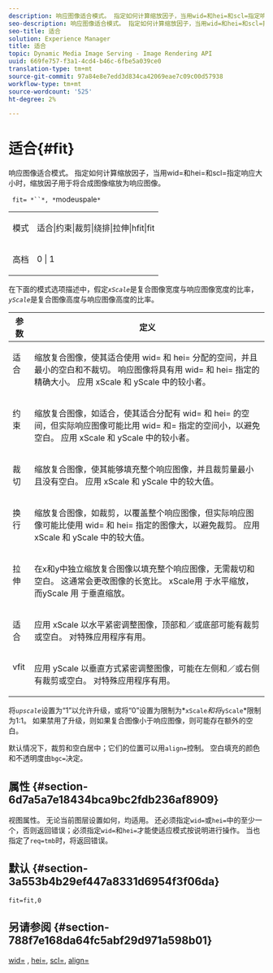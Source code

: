 ```yaml
---
description: 响应图像适合模式。 指定如何计算缩放因子，当用wid=和hei=和scl=指定响应大小时，缩放因子用于将合成图像缩放为响应图像。
seo-description: 响应图像适合模式。 指定如何计算缩放因子，当用wid=和hei=和scl=指定响应大小时，缩放因子用于将合成图像缩放为响应图像。
seo-title: 适合
solution: Experience Manager
title: 适合
topic: Dynamic Media Image Serving - Image Rendering API
uuid: 669fe757-f3a1-4cd4-b46c-6fbe5a039ce0
translation-type: tm+mt
source-git-commit: 97a84e8e7edd3d834ca42069eae7c09c00d57938
workflow-type: tm+mt
source-wordcount: '525'
ht-degree: 2%

---
```



# 适合{#fit}

响应图像适合模式。 指定如何计算缩放因子，当用wid=和hei=和scl=指定响应大小时，缩放因子用于将合成图像缩放为响应图像。

` fit= *``*, *`modeuspale`*`

<table id="simpletable_50FBDC6B7CB2448891DD0F491DEB5ACF"> 
 <tr class="strow"> 
  <td class="stentry"> <p> <span class="codeph"> <span class="varname"> 模式  </span> </span> </p> </td> 
  <td class="stentry"> <p> <span class="codeph"> 适合|约束|裁剪|绕排|拉伸|hfit|fit  </span> </p> </td> 
 </tr> 
 <tr class="strow"> 
  <td class="stentry"> <p> <span class="codeph"> <span class="varname"> 高档  </span> </span> </p> </td> 
  <td class="stentry"> <p> <span class="codeph"> 0 | 1 </span> </p> </td> 
 </tr> 
</table>

在下面的模式选项描述中，假定&#x200B;*`xScale`*&#x200B;是复合图像宽度与响应图像宽度的比率，*`yScale`*&#x200B;是复合图像高度与响应图像高度的比率。

<table id="table_33408ECA9D164AFAA249F8589060545E"> 
 <thead> 
  <tr> 
   <th colname="col1" class="entry"> 参数 </th> 
   <th colname="col2" class="entry"> 定义 </th> 
  </tr> 
 </thead>
 <tbody> 
  <tr valign="top"> 
   <td colname="col1"> <p> <span class="codeph"> 适合 </span> </p> </td> 
   <td colname="col2"> <p>缩放复合图像，使其适合使用<span class="codeph"> wid= </span>和<span class="codeph"> hei= </span>分配的空间，并且最小的空白和不裁切。 响应图像将具有用<span class="codeph"> wid= </span>和<span class="codeph"> hei= </span>指定的精确大小。 应用<span class="varname"> xScale </span>和<span class="varname"> yScale </span>中的较小者。 </p> </td> 
  </tr> 
  <tr valign="top"> 
   <td colname="col1"> <p> <span class="codeph"> 约束  </span> </p> </td> 
   <td colname="col2"> <p>缩放复合图像，如<span class="codeph">适合</span>，使其适合分配有<span class="codeph"> wid= </span>和<span class="codeph"> hei= </span>的空间，但实际响应图像可能比用<span class="codeph"> wid= </span>和<span class="codeph">= </span>指定的空间小，以避免空白。 应用<span class="varname"> xScale </span>和<span class="varname"> yScale </span>中的较小者。 </p> </td> 
  </tr> 
  <tr valign="top"> 
   <td colname="col1"> <p> <span class="codeph"> 裁切 </span> </p> </td> 
   <td colname="col2"> <p>缩放复合图像，使其能够填充整个响应图像，并且裁剪量最小且没有空白。 应用<span class="varname"> xScale </span>和<span class="varname"> yScale </span>中的较大值。 </p> </td> 
  </tr> 
  <tr valign="top"> 
   <td colname="col1"> <p> <span class="codeph"> 换行 </span> </p> </td> 
   <td colname="col2"> <p>缩放复合图像，如<span class="codeph">裁剪</span>，以覆盖整个响应图像，但实际响应图像可能比使用<span class="codeph"> wid= </span>和<span class="codeph"> hei= </span>指定的图像大，以避免裁剪。 应用<span class="varname"> xScale </span>和<span class="varname"> yScale </span>中的较大值。 </p> </td> 
  </tr> 
  <tr valign="top"> 
   <td colname="col1"> <p> <span class="codeph"> 拉伸  </span> </p> </td> 
   <td colname="col2"> <p>在x和y中独立缩放复合图像以填充整个响应图像，无需裁切和空白。 这通常会更改图像的长宽比。 <span class="varname"> xScale用 </span> 于水平缩放，而yScale <span class="varname"> 用 </span> 于垂直缩放。 </p> </td> 
  </tr> 
  <tr valign="top"> 
   <td colname="col1"> <p> <span class="codeph"> 适合  </span> </p> </td> 
   <td colname="col2"> <p>应用<span class="varname"> xScale </span>以水平紧密调整图像，顶部和／或底部可能有裁剪或空白。 对特殊应用程序有用。 </p> </td> 
  </tr> 
  <tr valign="top"> 
   <td colname="col1"> <p> <span class="codeph"> vfit  </span> </p> </td> 
   <td colname="col2"> <p>应用<span class="varname"> yScale </span>以垂直方式紧密调整图像，可能在左侧和／或右侧有裁剪或空白。 对特殊应用程序有用。 </p> </td> 
  </tr> 
 </tbody> 
</table>

将&#x200B;*`upscale`*&#x200B;设置为“1”以允许升级，或将“0”设置为限制为*`xScale`*和将&#x200B;*`yScale`*&#x200B;限制为1:1。 如果禁用了升级，则如果复合图像小于响应图像，则可能存在额外的空白。

默认情况下，裁剪和空白居中；它们的位置可以用`align=`控制。 空白填充的颜色和不透明度由`bgc=`决定。

## 属性 {#section-6d7a5a7e18434bca9bc2fdb236af8909}

视图属性。 无论当前图层设置如何，均适用。 还必须指定`wid=`或`hei=`中的至少一个，否则返回错误；必须指定`wid=`和`hei=`才能使适应模式按说明进行操作。 当也指定了`req=tmb`时，将返回错误。

## 默认 {#section-3a553b4b29ef447a8331d6954f3f06da}

`fit=fit,0`

## 另请参阅 {#section-788f7e168da64fc5abf29d971a598b01}

[wid=](../../../../../is-api/http-ref/image-serving-api-ref/c-http-protocol-reference/c-command-reference/r-is-http-wid.md#reference-bfeadcb67bf4485f851eb21345527e47) , [hei=](../../../../../is-api/http-ref/image-serving-api-ref/c-http-protocol-reference/c-command-reference/r-is-http-hei.md#reference-6d6f556ccc0e4b98a815e8a5c1944a96), [scl=](../../../../../is-api/http-ref/image-serving-api-ref/c-http-protocol-reference/c-command-reference/r-scl.md#reference-b2a74e493d0d407e98fe350551ba3fcc), [align=](../../../../../is-api/http-ref/image-serving-api-ref/c-http-protocol-reference/c-command-reference/r-align.md#reference-b7d6b87c75124d78884f916dd6544bc7)
